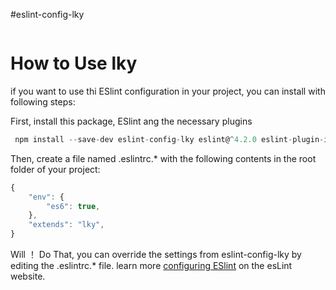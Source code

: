 
#eslint-config-lky

```
```

# How to Use lky

if you want to use thi ESlint configuration in your project, you can install with following steps:

First, install this package, ESlint ang the necessary plugins

``` javascript
 npm install --save-dev eslint-config-lky eslint@^4.2.0 eslint-plugin-import@^2.7.0  eslint-plugin-jsx-a11y@^6.0.0 eslint-plugin-react^7.1.0

```
Then, create a file named .eslintrc.* with the following contents in the root folder of your project:

```javascript
{
    "env": {
        "es6": true,
    },
    "extends": "lky",
}
```

Will ！ Do That, you can override the settings from eslint-config-lky by editing the .eslintrc.* file. learn more [configuring ESlint](https://eslint.org/docs/user-guide/configuring) on the esLint website.
